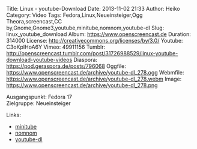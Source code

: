 Title: Linux - youtube-Download
Date: 2013-11-02 21:33
Author: Heiko
Category: Video
Tags: Fedora,Linux,Neueinsteiger,Ogg Theora,screencast,CC by,Gnome,Gnome3,youtube,minitube,nomnom,youtube-dl
Slug: linux_youtube_download
Album: https://www.openscreencast.de
Duration: 314000
License: http://creativecommons.org/licenses/by/3.0/
Youtube: C3oKpIHoA6Y
Vimeo: 49911156
Tumblr: http://openscreencast.tumblr.com/post/31726988529/linux-youtube-download-youtube-videos
Diaspora: https://pod.geraspora.de/posts/796068
Oggfile: https://www.openscreencast.de/archive/youtube-dl_278.ogg
Webmfile: https://www.openscreencast.de/archive/youtube-dl_278.webm
Image: https://www.openscreencast.de/archive/youtube-dl_278.png

Ausgangspunkt: Fedora 17  
Zielgruppe: Neueinsteiger  

Links:

  * [minitube](http://flavio.tordini.org/minitube "Link zu minitube")
  * [nomnom](http://nomnom.sourceforge.net/ "Link zu nomnom")
  * [youtube-dl](http://rg3.github.io/youtube-dl/ "Link zu youtube-dl")

